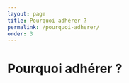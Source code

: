 ```yaml
---
layout: page
title: Pourquoi adhérer ?
permalink: /pourquoi-adherer/
order: 3
---
```


# Pourquoi adhérer ?
